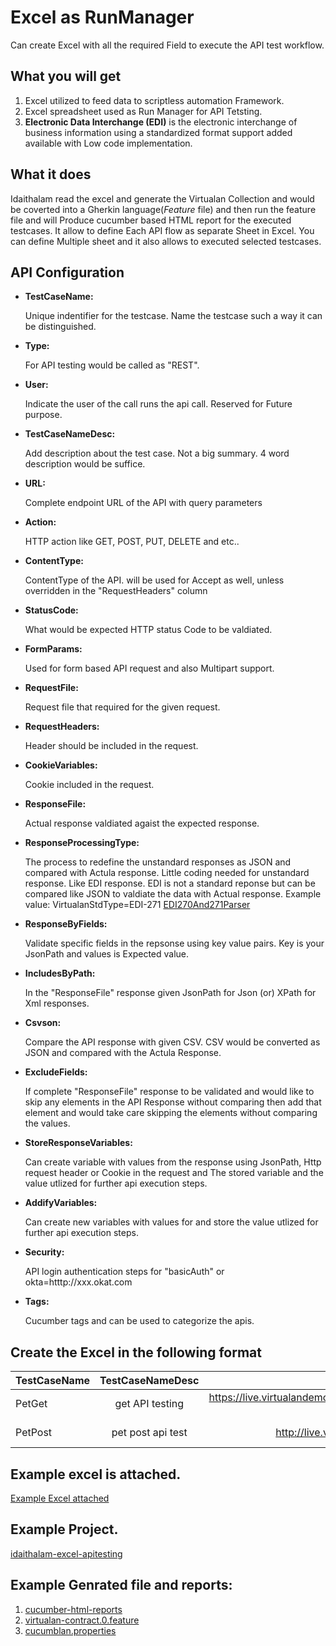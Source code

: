 # Excel as RunManager 

Can create Excel with all the required Field to execute the API test workflow. 

## What you will get 
1. Excel utilized to feed data to scriptless automation Framework. 
2. Excel spreadsheet used as Run Manager for API Tetsting.
3. **Electronic Data Interchange (EDI)** is the electronic interchange of business information using a standardized format support added available with Low code implementation.

## What it does
Idaithalam read the excel and generate the Virtualan Collection and would be coverted into a Gherkin language(*Feature* file) and then run the feature file and will Produce cucumber based HTML report for the executed testcases. It allow to define Each API flow as separate Sheet in Excel. You can define Multiple sheet and it also allows to executed selected testcases.

## API Configuration
 - **TestCaseName:**
 
    Unique indentifier for the testcase. Name the testcase such a way it can be distinguished. 
 
 - **Type:**
 
    For API testing would be called as "REST".
 
 - **User:**
 
    Indicate the user of the call runs the api call. Reserved for Future purpose.
 
 - **TestCaseNameDesc:**
 
    Add description about the test case. Not a big summary. 4 word description would be suffice. 
 
 - **URL:**
 
    Complete endpoint URL of the API with query parameters 
 
 - **Action:**
 
    HTTP action like GET, POST, PUT, DELETE and etc..
 
 - **ContentType:**
 
    ContentType of the API. will be used for Accept as well, unless overridden in the "RequestHeaders" column 
 
 - **StatusCode:**
 
    What would be expected HTTP status Code to be valdiated.
 
 - **FormParams:**
 
    Used for form based API request and also Multipart support.
 
 - **RequestFile:**
 
    Request file that required for the given request. 
 
 - **RequestHeaders:**
 
    Header should be included in the request.
 
 - **CookieVariables:**
 
    Cookie included in the request.
 
 - **ResponseFile:**
 
    Actual response valdiated agaist the expected response.
 
 - **ResponseProcessingType:**
 
    The process to redefine the unstandard responses as JSON and compared with Actula response. Little coding needed for unstandard response. Like EDI response. EDI is not a standard reponse but can be compared like JSON to valdiate the data with Actual response. Example value: VirtualanStdType=EDI-271  [EDI270And271Parser](https://raw.githubusercontent.com/virtualansoftware/idaithalam/master/samples/idaithalam-excel-apitesting/src/test/java/io/virtualan/cucumblan/standard/EDI270And271Parser.java)   
 
 - **ResponseByFields:**
 
    Validate specific fields in the repsonse using key value pairs. Key is your JsonPath and values is Expected value.
 
 - **IncludesByPath:**
  
    In the "ResponseFile" response given JsonPath for Json (or) XPath for Xml responses.
  
  - **Csvson:**
  
    Compare the API response with given CSV. CSV would be converted as JSON and compared with the Actula Response.  
  
  - **ExcludeFields:**
    
    If complete "ResponseFile" response to be validated and would like to skip any elements in the API Response without comparing then add that element and would take care skipping the elements without comparing the values. 
 
 - **StoreResponseVariables:**
 
    Can create variable with values from the response using JsonPath, Http request header or Cookie in the request and The stored variable and the value utlized for further api execution steps. 
 
 - **AddifyVariables:**
 
    Can create new variables with values for and store the value utlized for further api execution steps. 
 
 - **Security:**
 
    API login authentication steps for "basicAuth" or okta=htttp://xxx.okat.com 
 
 - **Tags:**
    
    Cucumber tags and can be used to categorize the apis.


## Create the Excel in the following format

|TestCaseName|TestCaseNameDesc|URL|ContentType|RequestFile|RequestHeaders|ResponseFile|ResponseProcessingType|Action|ExcludeFields|StatusCode|
| -----------|:--------------:|-----:| -----:| -----:| -----:| -----:| -----:| -----:| -----:| -----:|
|PetGet|get API testing|https://live.virtualandemo.com/api/pets/findByTags?tags=grey|application/json|||get_response.json||GET||200|
|PetPost|pet post api test|http://live.virtualandemo.com/api/pets|application/xml|input.xml||output.xml|VirtualanStdType=EDI-271|POST|Date|200|


## Example excel is attached.
[Example Excel attached](https://github.com/virtualansoftware/idaithalam/blob/master/samples/idaithalam-excel-apitesting/src/test/resources/virtualan_collection_testcase_0.xlsx)


## Example Project.
   [idaithalam-excel-apitesting](https://github.com/virtualansoftware/idaithalam/tree/master/samples/idaithalam-excel-apitesting)

## Example Genrated file and reports:
   1. [cucumber-html-reports](/1/cucumber-html-reports/overview-features.html)
   2. [virtualan-contract.0.feature](/1/feature/virtualan-contract.0.feature)
   3. [cucumblan.properties](/1/cucumblan.properties)